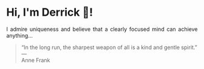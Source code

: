 # Hi, I'm Derrick 👋!
<p align="justify">I admire uniqueness and believe that a clearly focused mind can achieve anything...</p> 
<!-- #quote-start -->
<blockquote>&ldquo;In the long run, the sharpest weapon of all is a kind and gentle spirit.&rdquo; &mdash; <footer>Anne Frank</footer></blockquote>
<!-- #quote-end -->
